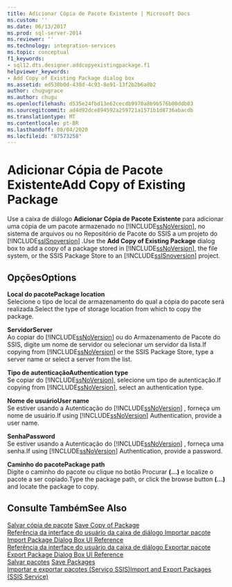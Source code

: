```yaml
---
title: Adicionar Cópia de Pacote Existente | Microsoft Docs
ms.custom: ''
ms.date: 06/13/2017
ms.prod: sql-server-2014
ms.reviewer: ''
ms.technology: integration-services
ms.topic: conceptual
f1_keywords:
- sql12.dts.designer.addcopyexistingpackage.f1
helpviewer_keywords:
- Add Copy of Existing Package dialog box
ms.assetid: ed530b0d-438d-4c93-8e91-13f2b2b6a8b2
author: chugugrace
ms.author: chugu
ms.openlocfilehash: d535e24fbd13e62cecdb9970a8b9b576b00ddb03
ms.sourcegitcommit: ad4d92dce894592a259721a1571b1d8736abacdb
ms.translationtype: MT
ms.contentlocale: pt-BR
ms.lasthandoff: 08/04/2020
ms.locfileid: "87573258"
---
```

# <a name="add-copy-of-existing-package"></a><span data-ttu-id="dc843-102">Adicionar Cópia de Pacote Existente</span><span class="sxs-lookup"><span data-stu-id="dc843-102">Add Copy of Existing Package</span></span>
  <span data-ttu-id="dc843-103">Use a caixa de diálogo **Adicionar Cópia de Pacote Existente** para adicionar uma cópia de um pacote armazenado no [!INCLUDE[ssNoVersion](../includes/ssnoversion-md.md)], no sistema de arquivos ou no Repositório de Pacote do SSIS a um projeto do [!INCLUDE[ssISnoversion](../includes/ssisnoversion-md.md)] .</span><span class="sxs-lookup"><span data-stu-id="dc843-103">Use the **Add Copy of Existing Package** dialog box to add a copy of a package stored in [!INCLUDE[ssNoVersion](../includes/ssnoversion-md.md)], the file system, or the SSIS Package Store to an [!INCLUDE[ssISnoversion](../includes/ssisnoversion-md.md)] project.</span></span>  
  
## <a name="options"></a><span data-ttu-id="dc843-104">Opções</span><span class="sxs-lookup"><span data-stu-id="dc843-104">Options</span></span>  
 <span data-ttu-id="dc843-105">**Local do pacote**</span><span class="sxs-lookup"><span data-stu-id="dc843-105">**Package location**</span></span>  
 <span data-ttu-id="dc843-106">Selecione o tipo de local de armazenamento do qual a cópia do pacote será realizada.</span><span class="sxs-lookup"><span data-stu-id="dc843-106">Select the type of storage location from which to copy the package.</span></span>  
  
 <span data-ttu-id="dc843-107">**Servidor**</span><span class="sxs-lookup"><span data-stu-id="dc843-107">**Server**</span></span>  
 <span data-ttu-id="dc843-108">Ao copiar do [!INCLUDE[ssNoVersion](../includes/ssnoversion-md.md)] ou do Armazenamento de Pacote do SSIS, digite um nome de servidor ou selecionar um servidor da lista.</span><span class="sxs-lookup"><span data-stu-id="dc843-108">If copying from [!INCLUDE[ssNoVersion](../includes/ssnoversion-md.md)] or the SSIS Package Store, type a server name or select a server from the list.</span></span>  
  
 <span data-ttu-id="dc843-109">**Tipo de autenticação**</span><span class="sxs-lookup"><span data-stu-id="dc843-109">**Authentication type**</span></span>  
 <span data-ttu-id="dc843-110">Se copiar do [!INCLUDE[ssNoVersion](../includes/ssnoversion-md.md)], selecione um tipo de autenticação.</span><span class="sxs-lookup"><span data-stu-id="dc843-110">If copying from [!INCLUDE[ssNoVersion](../includes/ssnoversion-md.md)], select an authentication type.</span></span>  
  
 <span data-ttu-id="dc843-111">**Nome de usuário**</span><span class="sxs-lookup"><span data-stu-id="dc843-111">**User name**</span></span>  
 <span data-ttu-id="dc843-112">Se estiver usando a Autenticação do [!INCLUDE[ssNoVersion](../includes/ssnoversion-md.md)] , forneça um nome de usuário.</span><span class="sxs-lookup"><span data-stu-id="dc843-112">If using [!INCLUDE[ssNoVersion](../includes/ssnoversion-md.md)] Authentication, provide a user name.</span></span>  
  
 <span data-ttu-id="dc843-113">**Senha**</span><span class="sxs-lookup"><span data-stu-id="dc843-113">**Password**</span></span>  
 <span data-ttu-id="dc843-114">Se estiver usando a Autenticação do [!INCLUDE[ssNoVersion](../includes/ssnoversion-md.md)] , forneça uma senha.</span><span class="sxs-lookup"><span data-stu-id="dc843-114">If using [!INCLUDE[ssNoVersion](../includes/ssnoversion-md.md)] Authentication, provide a password.</span></span>  
  
 <span data-ttu-id="dc843-115">**Caminho do pacote**</span><span class="sxs-lookup"><span data-stu-id="dc843-115">**Package path**</span></span>  
 <span data-ttu-id="dc843-116">Digite o caminho do pacote ou clique no botão Procurar **(…)** e localize o pacote a ser copiado.</span><span class="sxs-lookup"><span data-stu-id="dc843-116">Type the package path, or click the browse button **(...)** and locate the package to copy.</span></span>  
  
## <a name="see-also"></a><span data-ttu-id="dc843-117">Consulte Também</span><span class="sxs-lookup"><span data-stu-id="dc843-117">See Also</span></span>  
 <span data-ttu-id="dc843-118">[Salvar cópia de pacote](../../2014/integration-services/save-copy-of-package.md) </span><span class="sxs-lookup"><span data-stu-id="dc843-118">[Save Copy of Package](../../2014/integration-services/save-copy-of-package.md) </span></span>  
 <span data-ttu-id="dc843-119">[Referência da interface do usuário da caixa de diálogo Importar pacote](../../2014/integration-services/import-package-dialog-box-ui-reference.md) </span><span class="sxs-lookup"><span data-stu-id="dc843-119">[Import Package Dialog Box UI Reference](../../2014/integration-services/import-package-dialog-box-ui-reference.md) </span></span>  
 <span data-ttu-id="dc843-120">[Referência da interface do usuário da caixa de diálogo Exportar pacote](../../2014/integration-services/export-package-dialog-box-ui-reference.md) </span><span class="sxs-lookup"><span data-stu-id="dc843-120">[Export Package Dialog Box UI Reference](../../2014/integration-services/export-package-dialog-box-ui-reference.md) </span></span>  
 <span data-ttu-id="dc843-121">[Salvar pacotes](save-packages.md) </span><span class="sxs-lookup"><span data-stu-id="dc843-121">[Save Packages](save-packages.md) </span></span>  
 [<span data-ttu-id="dc843-122">Importar e exportar pacotes &#40;Serviço SSIS&#41;</span><span class="sxs-lookup"><span data-stu-id="dc843-122">Import and Export Packages &#40;SSIS Service&#41;</span></span>](../../2014/integration-services/import-and-export-packages-ssis-service.md)  
  
  
